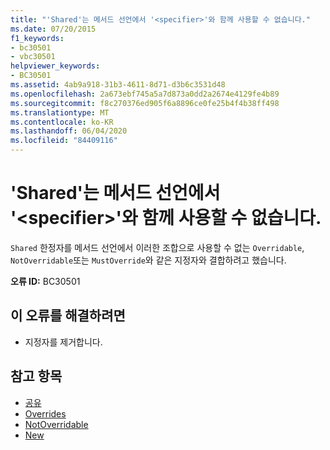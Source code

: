 ```yaml
---
title: "'Shared'는 메서드 선언에서 '<specifier>'와 함께 사용할 수 없습니다."
ms.date: 07/20/2015
f1_keywords:
- bc30501
- vbc30501
helpviewer_keywords:
- BC30501
ms.assetid: 4ab9a918-31b3-4611-8d71-d3b6c3531d48
ms.openlocfilehash: 2a673ebf745a5a7d873a0dd2a2674e4129fe4b89
ms.sourcegitcommit: f8c270376ed905f6a8896ce0fe25b4f4b38ff498
ms.translationtype: MT
ms.contentlocale: ko-KR
ms.lasthandoff: 06/04/2020
ms.locfileid: "84409116"
---
```

# <a name="shared-cannot-be-combined-with-specifier-on-a-method-declaration"></a>'Shared'는 메서드 선언에서 '\<specifier>'와 함께 사용할 수 없습니다.
`Shared` 한정자를 메서드 선언에서 이러한 조합으로 사용할 수 없는 `Overridable`, `NotOverridable`또는 `MustOverride`와 같은 지정자와 결합하려고 했습니다.  
  
 **오류 ID:** BC30501  
  
## <a name="to-correct-this-error"></a>이 오류를 해결하려면  
  
- 지정자를 제거합니다.  
  
## <a name="see-also"></a>참고 항목

- [공유](../language-reference/modifiers/shared.md)
- [Overrides](../language-reference/modifiers/overridable.md)
- [NotOverridable](../language-reference/modifiers/notoverridable.md)
- [New](../language-reference/modifiers/mustoverride.md)
